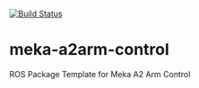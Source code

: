 [![Build Status](https://travis-ci.org//akafael/meka-a2arm-control.svg?branch=master)](https://travis-ci.org//akafael/meka-a2arm-control)

# meka-a2arm-control

ROS Package Template for Meka A2 Arm Control


